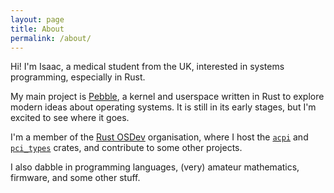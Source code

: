 ```yaml
---
layout: page
title: About
permalink: /about/
---
```


Hi! I'm Isaac, a medical student from the UK, interested in systems programming, especially in Rust.

My main project is [Pebble](https://github.com/IsaacWoods/pebble), a kernel and userspace written in Rust to
explore modern ideas about operating systems. It is still in its early stages, but I'm excited to see where it
goes.

I'm a member of the [Rust OSDev](https://github.com/rust-osdev) organisation, where I host the [`acpi`](https://github.com/rust-osdev/acpi)
and [`pci_types`](https://github.com/rust-osdev/pci_types) crates, and contribute to some other projects.

I also dabble in programming languages, (very) amateur mathematics, firmware, and some other stuff.
